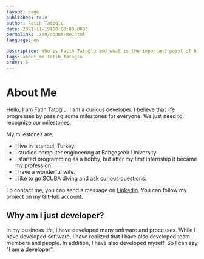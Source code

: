 ```yaml
---
layout: page
published: true
author: Fatih Tatoğlu
date: 2021-11-19T00:00:00.000Z
permalink: ./en/about-me.html
language: en

description: Who is Fatih Tatoğlu and what is the important point of his life?
tags: about_me fatih_tatoglu
order: 5
---
```


# About Me

Hello, I am Fatih Tatoğlu. I am a curious developer. I believe that life progresses by passing some milestones for everyone. We just need to recognize our milestones.

My milestones are;

- I live in İstanbul, Turkey.
- I studied computer engineering at Bahçeşehir University.
- I started programming as a hobby, but after my first internship it became my profession.
- I have a wonderful wife.
- I like to go SCUBA diving and ask curious questions.

To contact me, you can send a message on [Linkedin](https://www.linkedin.com/in/fatihtatoglu/ "Fatih Tatoğlu | LinkedIn"). You can follow my project on my [GitHub](https://github.com/fatihtatoglu/ "fatihtatoglu (Fatih Tatoğlu)") account.

## Why am I just developer?

In my business life, I have developed many software and processes. While I have developed software, I have realized that I have also developed team members and people. In addition, I have also developed myself. So I can say "I am a developer".

